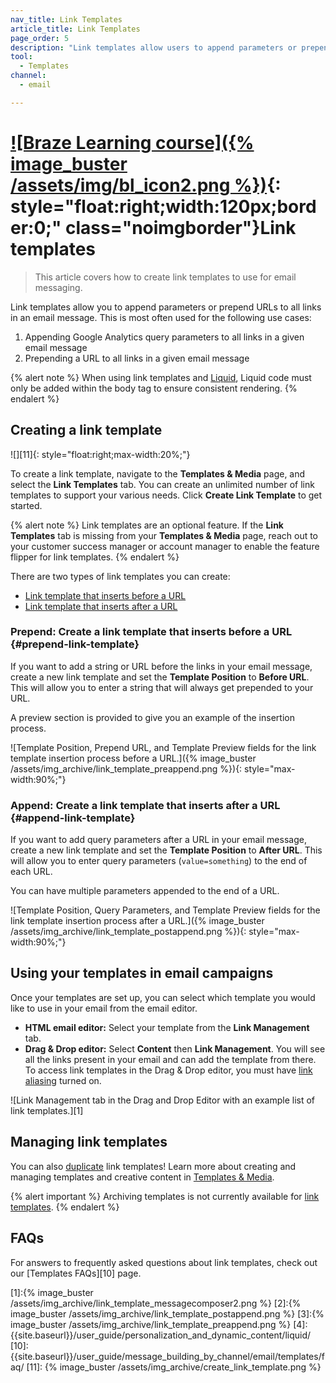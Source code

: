 ```yaml
---
nav_title: Link Templates
article_title: Link Templates
page_order: 5
description: "Link templates allow users to append parameters or prepend URLs to all links in an email message. This article covers how to create different types of link templates."
tool:
  - Templates
channel:
  - email

---
```


# [![Braze Learning course]({% image_buster /assets/img/bl_icon2.png %})](https://learning.braze.com/creating-link-templates){: style="float:right;width:120px;border:0;" class="noimgborder"}Link templates

> This article covers how to create link templates to use for email messaging.

Link templates allow you to append parameters or prepend URLs to all links in an email message. This is most often used for the following use cases:

1. Appending Google Analytics query parameters to all links in a given email message
2. Prepending a URL to all links in a given email message

{% alert note %}
When using link templates and [Liquid]({{site.baseurl}}/user_guide/personalization_and_dynamic_content/liquid/), Liquid code must only be added within the body tag to ensure consistent rendering.
{% endalert %}

## Creating a link template

![][11]{: style="float:right;max-width:20%;"}

To create a link template, navigate to the **Templates & Media** page, and select the **Link Templates** tab. You can create an unlimited number of link templates to support your various needs. Click **Create Link Template** to get started.

{% alert note %}
Link templates are an optional feature. If the **Link Templates** tab is missing from your **Templates & Media** page, reach out to your customer success manager or account manager to enable the feature flipper for link templates.
{% endalert %}

There are two types of link templates you can create:

- [Link template that inserts before a URL](#prepend-link-template)
- [Link template that inserts after a URL](#append-link-template)

### Prepend: Create a link template that inserts before a URL {#prepend-link-template}

If you want to add a string or URL before the links in your email message, create a new link template and set the **Template Position** to **Before URL**.  This will allow you to enter a string that will always get prepended to your URL. 

A preview section is provided to give you an example of the insertion process.

![Template Position, Prepend URL, and Template Preview fields for the link template insertion process before a URL.]({% image_buster /assets/img_archive/link_template_preappend.png %}){: style="max-width:90%;"}

### Append: Create a link template that inserts after a URL {#append-link-template}

If you want to add query parameters after a URL in your email message, create a new link template and set the **Template Position** to **After URL**.  This will allow you to enter query parameters (`value=something`) to the end of each URL.  

You can have multiple parameters appended to the end of a URL.

![Template Position, Query Parameters, and Template Preview fields for the link template insertion process after a URL.]({% image_buster /assets/img_archive/link_template_postappend.png %}){: style="max-width:90%;"}

## Using your templates in email campaigns

Once your templates are set up, you can select which template you would like to use in your email from the email editor.

- **HTML email editor:** Select your template from the **Link Management** tab. 
- **Drag & Drop editor:** Select **Content** then **Link Management**. You will see all the links present in your email and can add the template from there. To access link templates in the Drag & Drop editor, you must have [link aliasing]({{site.baseurl}}/user_guide/message_building_by_channel/email/templates/link_aliasing/) turned on. 

![Link Management tab in the Drag and Drop Editor with an example list of link templates.][1]

## Managing link templates

You can also [duplicate]({{site.baseurl}}/user_guide/engagement_tools/templates_and_media/duplicate/) link templates! Learn more about creating and managing templates and creative content in [Templates & Media]({{site.baseurl}}/user_guide/engagement_tools/templates_and_media/).

{% alert important %}
Archiving templates is not currently available for [link templates]({{site.baseurl}}/user_guide/message_building_by_channel/email/link_templates/#link-templates).
{% endalert %}

## FAQs

For answers to frequently asked questions about link templates, check out our [Templates FAQs][10] page.

[1]:{% image_buster /assets/img_archive/link_template_messagecomposer2.png %}
[2]:{% image_buster /assets/img_archive/link_template_postappend.png %}
[3]:{% image_buster /assets/img_archive/link_template_preappend.png %}
[4]: {{site.baseurl}}/user_guide/personalization_and_dynamic_content/liquid/
[10]: {{site.baseurl}}/user_guide/message_building_by_channel/email/templates/faq/
[11]: {% image_buster /assets/img_archive/create_link_template.png %}
